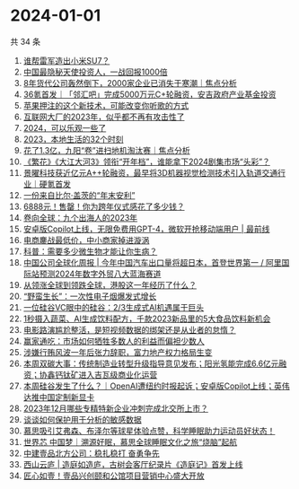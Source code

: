 # 2024-01-01

共 34 条

<!-- BEGIN 36KR -->
<!-- 最后更新时间 2024-01-01 02:06:43 +0800 -->
1. [谁帮雷军造出小米SU7？](https://36kr.com/p/2582848197518981)
1. [中国最隐秘天使投资人，一战回报1000倍](https://36kr.com/p/2583036821185929)
1. [8年货代公司轰然倒下，2000家企业已消失于寒潮｜焦点分析](https://36kr.com/p/2570188237219464)
1. [36氪首发｜「邻汇吧」完成5000万元C+轮融资，安吉政府产业基金投资](https://36kr.com/p/2583138921621121)
1. [苹果押注的这个新技术，可能改变你听歌的方式](https://36kr.com/p/2584141128754820)
1. [互联网大厂的2023年，似乎都不再有攻击性了](https://36kr.com/p/2583069728466561)
1. [2024，可以乐观一些了](https://36kr.com/p/2583123022849669)
1. [2023，本地生活的32个时刻](https://36kr.com/p/2583877391394178)
1. [花了1.3亿，九阳“卷”进扫地机淘汰赛｜焦点分析](https://36kr.com/p/2581615831524737)
1. [《繁花》《大江大河3》领衔“开年档”，谁能拿下2024剧集市场“头彩”？](https://36kr.com/p/2583010471847296)
1. [景曜科技获近亿元A++轮融资，最早将3D机器视觉检测技术引入轨道交通行业｜硬氪首发](https://36kr.com/p/2578769690142085)
1. [一份来自比尔·盖茨的“年末安利”](https://36kr.com/p/2582778792813955)
1. [6888元！售罄！你为跨年仪式感花了多少钱？](https://36kr.com/p/2583937781687944)
1. [卷向全球：九个出海人的2023年](https://36kr.com/p/2582995300411009)
1. [安卓版Copilot上线，无限免费用GPT-4，微软开抢移动端用户 | 最前线](https://36kr.com/p/2583360226911625)
1. [电商鏖战最低价，中小商家掉进漩涡](https://36kr.com/p/2583001405072768)
1. [科普：需要多少微生物才能让你生病？](https://36kr.com/p/2534956307261188)
1. [中国公司全球化周报 | 今年中国汽车出口量将超日本，首登世界第一 / 阿里国际站预测2024年数字外贸八大蓝海赛道](https://36kr.com/p/2583915262387840)
1. [从领涨全球到领跌全球，港股这一年经历了什么？](https://36kr.com/p/2583037686326665)
1. [“野蛮生长”：一次性电子烟爆发式增长](https://36kr.com/p/2533863263364615)
1. [一位硅谷VC眼中的硅谷：2/3生成式AI机遇属于巨头](https://36kr.com/p/2582797683156357)
1. [1秒摄入蔬菜、AI生成饮料配方，千款2023新品里的5大食品饮料新机会](https://36kr.com/p/2583954153940610)
1. [电影路演尴尬整活，是短视频数据的绑架还是从业者的怠惰？](https://36kr.com/p/2582835325640585)
1. [赢家通吃：市场如何牺牲多数人的利益而偏袒少数人](https://36kr.com/p/2526722353817351)
1. [涉嫌行贿风波一年后张力辞职，富力地产权力格局生变](https://36kr.com/p/2582921166546304)
1. [本周双碳大事：传统制造业转型升级指导意见发布；阳光氢能完成6.6亿元融资；协鑫钙钛矿进入吉瓦级商业化运营](https://36kr.com/p/2583190795183745)
1. [本周硅谷发生了什么？｜OpenAI遭纽约时报起诉；安卓版Copilot上线；英伟达推中国定制新显卡](https://36kr.com/p/2584377889253001)
1. [2023年12月哪些专精特新企业冲刺完成北交所上市？](https://36kr.com/p/2581587009970305)
1. [谈谈如何保护用于分析的敏感数据](https://36kr.com/p/2584054285805193)
1. [慕思吸引艾弗森、布泽尔等球星体验点赞，科学睡眠助力运动员好状态！](https://36kr.com/p/2584607833449860)
1. [世界芯 中国梦｜溯源好眠，慕思全球睡眠文化之旅“烧脑”起航](https://36kr.com/p/2584610922243721)
1. [中建壹品北方公司：稳扎稳打 奋勇争先](https://36kr.com/p/2584602478372482)
1. [西山云庐 | 造庭如造庐，古树会客厅纪录片《造庭记》首发上线](https://36kr.com/p/2584595477014148)
1. [匠心如壹！壹品兴创颐和公馆项目营销中心盛大开放](https://36kr.com/p/2584598153717376)
<!-- END 36KR -->
